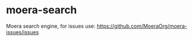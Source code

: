 # moera-search
Moera search engine, for issues use: https://github.com/MoeraOrg/moera-issues/issues
